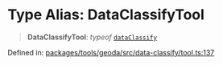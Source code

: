 # Type Alias: DataClassifyTool

> **DataClassifyTool**: *typeof* [`dataClassify`](../variables/dataClassify.md)

Defined in: [packages/tools/geoda/src/data-classify/tool.ts:137](https://github.com/GeoDaCenter/openassistant/blob/bf312b357cb340f1f76fa8b62441fb39bcbce0ce/packages/tools/geoda/src/data-classify/tool.ts#L137)
